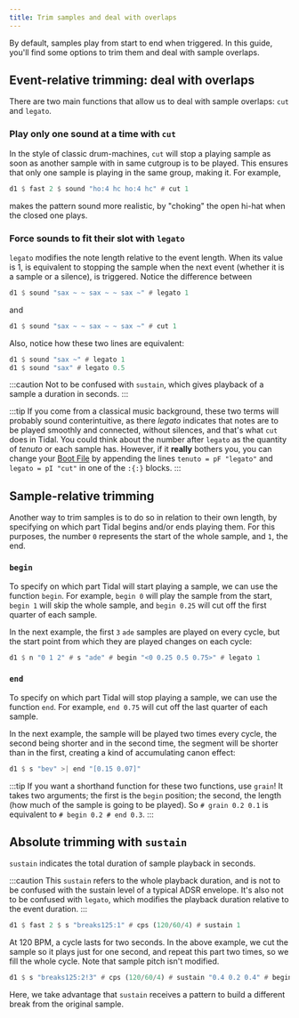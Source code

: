 ```yaml
---
title: Trim samples and deal with overlaps
---
```


By default, samples play from start to end when triggered. In this guide, you'll find some options to trim them and deal with sample overlaps.

## Event-relative trimming: deal with overlaps

There are two main functions that allow us to deal with sample overlaps: `cut` and `legato`.

### Play only one sound at a time with `cut`

In the style of classic drum-machines, `cut` will stop a playing sample as soon as another sample with in same cutgroup is to be played. This ensures that only one sample is playing in the same group, making it. For example,

```haskell
d1 $ fast 2 $ sound "ho:4 hc ho:4 hc" # cut 1
```

makes the pattern sound more realistic, by "choking" the open hi-hat when the closed one plays. 

### Force sounds to fit their slot with `legato`

`legato` modifies the note length relative to the event length. When its value is 1, is equivalent to stopping the sample when the next event (whether it is a sample or a silence), is triggered. Notice the difference between

```haskell
d1 $ sound "sax ~ ~ sax ~ ~ sax ~" # legato 1
```

and

```haskell
d1 $ sound "sax ~ ~ sax ~ ~ sax ~" # cut 1
```

Also, notice how these two lines are equivalent:

```haskell
d1 $ sound "sax ~" # legato 1
d1 $ sound "sax" # legato 0.5
```

:::caution
Not to be confused with `sustain`, which gives playback of a sample a duration in seconds.
:::

:::tip
If you come from a classical music background, these two terms will probably sound conterintuitive, as there *legato* indicates that notes are to be played smoothly and connected, without silences, and that's what `cut` does in Tidal. You could think about the number after `legato` as the quantity of *tenuto* or each sample has. However, if it **really** bothers you, you can change your [Boot File](https://tidalcycles.org/docs/configuration/boot-tidal/) by appending the lines `tenuto = pF "legato"` and `legato = pI "cut"` in one of the `:{:}` blocks.
:::

## Sample-relative trimming

Another way to trim samples is to do so in relation to their own length, by specifying on which part Tidal begins and/or ends playing them. For this purposes, the number `0` represents the start of the whole sample, and `1`, the end.

### `begin`

To specify on which part Tidal will start playing a sample, we can use the function `begin`.  For example, `begin 0` will play the sample from the start, `begin 1` will skip the whole sample, and `begin 0.25` will cut off the first quarter of each sample.

In the next example, the first `3` `ade` samples are played on every cycle, but the start point from which they are played changes on each cycle:

```haskell
d1 $ n "0 1 2" # s "ade" # begin "<0 0.25 0.5 0.75>" # legato 1
```

### `end`

To specify on which part Tidal will stop playing a sample, we can use the function `end`. For example, `end 0.75` will cut off the last quarter of each sample.

In the next example, the sample will be played two times every cycle, the second being shorter and in the second time, the segment will be shorter than in the first, creating a kind of accumulating canon effect:

```haskell
d1 $ s "bev" >| end "[0.15 0.07]"
```

:::tip
If you want a shorthand function for these two functions, use `grain`! It takes two arguments; the first is the `begin` position; the second, the length (how much of the sample is going to be played). So `# grain 0.2 0.1` is equivalent to `# begin 0.2 # end 0.3`.
:::

## Absolute trimming with `sustain`

`sustain` indicates the total duration of sample playback in seconds.

:::caution
This `sustain` refers to the whole playback duration, and is not to be confused with the sustain level of a typical ADSR envelope.
It's also not to be confused with `legato`, which modifies the playback duration relative to the event duration.
:::

```haskell
d1 $ fast 2 $ s "breaks125:1" # cps (120/60/4) # sustain 1
```

At 120 BPM, a cycle lasts for two seconds. In the above example, we cut the sample so it plays just for one second, and repeat this part two times, so we fill the whole cycle. Note that sample pitch isn't modified.

```haskell
d1 $ s "breaks125:2!3" # cps (120/60/4) # sustain "0.4 0.2 0.4" # begin "0 0 0.4"
```

Here, we take advantage that `sustain` receives a pattern to build a different break from the original sample.
